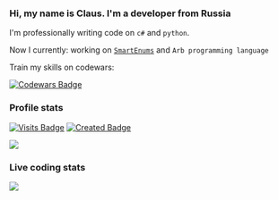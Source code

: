 
### Hi, my name is Claus. I'm a developer from Russia 
I'm professionally writing code on `c#` and `python`.

Now I currently: working on [`SmartEnums`](https://github.com/ClausStolz/SmartEnums) and `Arb programming language`

Train my skills on codewars: 

[![Codewars Badge](https://www.codewars.com/users/clausstolz/badges/micro)](https://www.codewars.com/users/clausstolz)

### Profile stats

[![Visits Badge](https://badges.pufler.dev/visits/clausstolz/clausstolz)](https://badges.pufler.dev)
[![Created Badge](https://badges.pufler.dev/created/clausstolz/timetable)](https://badges.pufler.dev)


<td align="center" style="padding=0;width=100%;">
      <img align="center" style="padding=0;" src="https://github-readme-stats.vercel.app/api/?username=ClausStolz&show_icons=true&hide_border=true&icon_color=C9F9D9&hide_title=true&count_private=true" />

### Live coding stats
  
<td align="center" style="padding=0;width=100%;">
      <img align="center" style="padding=0;" src="https://github-readme-stats.vercel.app/api/wakatime?username=ClausStolz&layout=compact&hide_border=true" />
    
    
